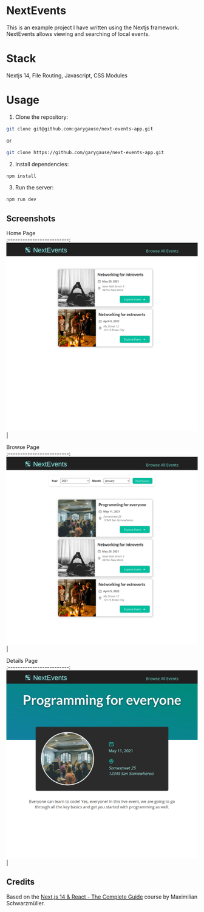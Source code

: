 # NextEvents

This is an example project I have written using the Nextjs framework. NextEvents allows viewing and searching of local events.

# Stack

Nextjs 14, File Routing, Javascript, CSS Modules

# Usage

1. Clone the repository:

```bash
git clone git@github.com:garygause/next-events-app.git
```

or

```bash
git clone https://github.com/garygause/next-events-app.git
```

2. Install dependencies:

```bash
npm install
```

3. Run the server:

```bash
npm run dev
```

## Screenshots

Home Page  
:-------------------------:
![NextEvents Home](screenshots/screenshot-nextevents-home.png) |

Browse Page  
:-------------------------:
![NextEvents Browse Events](screenshots/screenshot-nextevents-browse.png) |

Details Page  
:-------------------------:
![NextEvents Details](screenshots/screenshot-nextevents-details.png) |

## Credits

Based on the [Next.js 14 & React - The Complete Guide](https://www.udemy.com/course/nextjs-react-the-complete-guide) course by Maximilian Schwarzmüller.
